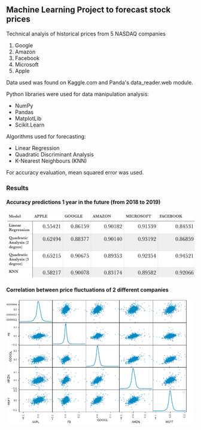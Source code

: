 ## Machine Learning Project to forecast stock prices
Technical analyis of historical prices from 5 NASDAQ companies
1. Google
2. Amazon
3. Facebook
4. Microsoft
5. Apple

Data used was found on Kaggle.com and Panda's data_reader.web module. 

Python libraries were used for data manipulation analysis: 
- NumPy
- Pandas
- MatplotLib
- Scikit.Learn 

Algorithms used for forecasting: 
- Linear Regression
- Quadratic Discriminant Analysis
- K-Nearest Neighbours (KNN)

For accuracy evaluation, mean squared error was used.

### Results

#### Accuracy predictions 1 year in the future (from 2018 to 2019)
![accuracy scores](./images/accuracy.png)

#### Correlation between price fluctuations of 2 different companies
![correlation graphs](./images/correlations.png)

